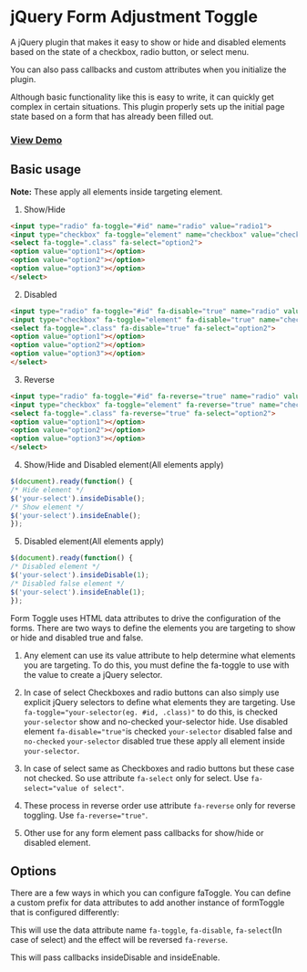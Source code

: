 jQuery Form Adjustment Toggle
=============================

A jQuery plugin that makes it easy to show or hide and disabled elements based on the state of a checkbox, radio button, or select menu.

You can also pass callbacks and custom attributes when you initialize the plugin.

Although basic functionality like this is easy to write, it can quickly get complex in certain situations. This plugin properly sets up the initial page state based on a form that has already been filled out. 

### [View Demo](http://www.rohitiuc.info/project/fa-toggle)

Basic usage
-----------
__Note:__ These apply all elements inside targeting element.

1. Show/Hide
```html
<input type="radio" fa-toggle="#id" name="radio" value="radio1">
<input type="checkbox" fa-toggle="element" name="checkbox" value="checkbox1">
<select fa-toggle=".class" fa-select="option2">
<option value="option1"></option>
<option value="option2"></option>
<option value="option3"></option>
</select>
```

2. Disabled
```html
<input type="radio" fa-toggle="#id" fa-disable="true" name="radio" value="radio1">
<input type="checkbox" fa-toggle="element" fa-disable="true" name="checkbox" value="checkbox1">
<select fa-toggle=".class" fa-disable="true" fa-select="option2">
<option value="option1"></option>
<option value="option2"></option>
<option value="option3"></option>
</select>
```

3. Reverse
```html
<input type="radio" fa-toggle="#id" fa-reverse="true" name="radio" value="radio1">
<input type="checkbox" fa-toggle="element" fa-reverse="true" name="checkbox" value="checkbox1">
<select fa-toggle=".class" fa-reverse="true" fa-select="option2">
<option value="option1"></option>
<option value="option2"></option>
<option value="option3"></option>
</select>
```

4. Show/Hide and Disabled element(All elements apply)

```javascript
$(document).ready(function() {
/* Hide element */
$('your-select').insideDisable();
/* Show element */
$('your-select').insideEnable();
});
```

5. Disabled element(All elements apply)

```javascript
$(document).ready(function() {
/* Disabled element */
$('your-select').insideDisable(1);
/* Disabled false element */
$('your-select').insideEnable(1);
});
```

Form Toggle uses HTML data attributes to drive the configuration of the forms. There are two ways to define the elements you are targeting to show or hide and disabled true and false.

1. Any element can use its value attribute to help determine what elements you are targeting. To do this, you must define the fa-toggle to use with the value to create a jQuery selector.

2. In case of select Checkboxes and radio buttons can also simply use explicit jQuery selectors to define what elements they are targeting. Use `fa-toggle="your-selector(eg. #id, .class)"` to do this, is checked `your-selector` show and no-checked your-selector hide. Use disabled element `fa-disable="true"`is checked `your-selector` disabled false and `no-checked` `your-selector` disabled true these apply all element inside `your-selector`.

3. In case of select same as Checkboxes and radio buttons but these case not checked. So use attribute `fa-select` only for select. Use `fa-select="value of select"`.

4. These process in reverse order use attribute `fa-reverse` only for reverse toggling. Use `fa-reverse="true"`.

5. Other use for any form element pass callbacks for show/hide or disabled element.

 
Options
-------

There are a few ways in which you can configure faToggle. You can define a custom prefix for data attributes to add another instance of formToggle that is configured differently:

This will use the data attribute name `fa-toggle`, `fa-disable`, `fa-select`(In case of select) and the effect will be reversed `fa-reverse`.

This will pass callbacks insideDisable and insideEnable. 
